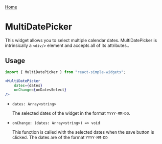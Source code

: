 [Home](../../../README.md)

# MultiDatePicker

This widget allows you to select multiple calendar dates. MultiDatePicker is intrinsically a `<div/>` element and accepts all of its attributes..

## Usage

```jsx
import { MultiDatePicker } from "react-simple-widgets"; 

<MultiDatePicker
    dates={dates}
    onChange={onDatesSelect}
/>
```

-   `dates: Array<string>`

    The selected dates of the widget in the format `YYYY-MM-DD`.
    
-   `onChange: (dates: Array<string>) => void`

    This function is called with the selected dates when the save button is clicked. The dates are of the format `YYYY-MM-DD`
